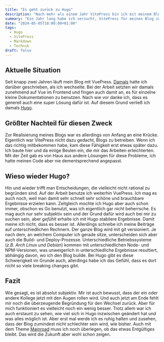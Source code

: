 ```yaml
---
title: "Es geht zurück zu Hugo"
description: "Nach mehr als einem Jahr VitePress bin ich mit meinem Blog nun zu Hugo zurück gekehrt. Aber wieso?"
summary: "Ein Jahr lang habe ich versucht, VitePress für meinen Blog zu benutzen, was mehr oder weniger auch gut geklappt hat. Allerdings hat es mich nun doch zu Hugo zurück gezogen. Aber wieso sollte ich einer neuen Technologie vie VueJS den Rücken kehren und zu (_in den Augen einiger_) Bloatware zurück wechseln?"
date: "2024-05-05T18:00:00+01:00"
tags:
  - Hugo
  - VitePress
  - Markdown
  - Technik
draft: false
---
```


## Aktuelle Situation
Seit knapp zwei Jahren läuft mein Blog mit VuePress. [Damals](/post/vitepress/) hatte ich darüber geschrieben, als ich wechselte. Bei der Arbeit setzten wir damals zunehmend auf Vue im Frontend und fingen auch damit an, es für einzelne kleine Dokumentationen zu benutzen. Nach wie vor danke ich, dass es generell auch eine super Lösung dafür ist. Auf diesem Grund verließ ich damals [Hugo](https://gohugo.io/).

## Größter Nachteil für diesen Zweck
Zur Realisierung meines Blogs war es allerdings von Anfang an eine Krücke. Eigentlich war VitePress nicht dazu gedacht, Blogs zu betreiben. Wenn ich das richtig mitbekommen habe, kam diese Fähigkeit erst etwas später dazu. Ich baute hier und da einige Beulen ein, die mir das Arbeiten erleichterten. Mit der Zeit gab es von Haus aus andere Lösungen für diese Probleme, ich hatte meinen Code aber nie dementsprechend angepasst.

## Wieso wieder Hugo?
Hin und wieder trifft man Entscheidungen, die vielleicht nicht rational zu begründen sind. Auf der Arbeit benutze ich weiterhin VuePress. Ich mag es auch noch, weil man damit sehr schnell sehr schöne und brauchbare Ergebnisse erzielen kann. Zeitgleich mochte ich Hugo aber auch schon immer, obschon es Go benutzt, was ich eigentlich gar nicht beherrsche. Es mag auch nur sehr subjektiv sein und der Grund dafür wird auch bei mir zu suchen sein, aber _gefühlt_ erhalte ich mit Hugo stabilere Ergebnisse. Damit meine ich nicht, dass es besser ist. Allerdings schreibe ich meine Beiträge auf unterschiedlichen Rechnern. Der ganze Blog wird mit git versioniert. Je nach dem, an welchem Computer ich gerade sitze, unterscheiden sich aber auch die Build- und Deploy-Prozesse. Unterschiedliche Betriebssysteme (_z.B. Arch Linux und Debian_) kommen mit unterschiedlichen Node- und NPM-Versionen, was unweigerlich in unterschiedliche Ergebnisse resultiert, abhängig davon, wo ich den Blog builde. Bei Hugo gibt es diese Schwierigkeit im Grunde auch, allerdings habe ich das Gefühl, dass es dort nicht so viele breaking changes gibt.

## Fazit
Wie gesagt, es ist absolut subjektiv. Mir ist auch bewusst, dass der ein oder andere Kollege jetzt mit den Augen rollen wird. Und auch jetzt am Ende fehlt mir noch die überzeugende Begründung für den Wechsel zurück. Aber für mich funktioniert es vielleicht noch ein wenig besser. Trotz allem war ich auch erstaunt zu sehen, wie viel sich in Hugo inzwischen geändert hat und was alles möglich ist. Aber erst mal werde ich es ruhig halten und zusehen, dass der Blog zumindest nicht schlechter sein wird, wie bisher. Auch mit dem Theme [Mainroad](https://github.com/Vimux/Mainroad/) muss ich noch überlegen, ob das etwas Entgültiges bleibt. Das wird die Zukunft aber wohl schon zeigen.
